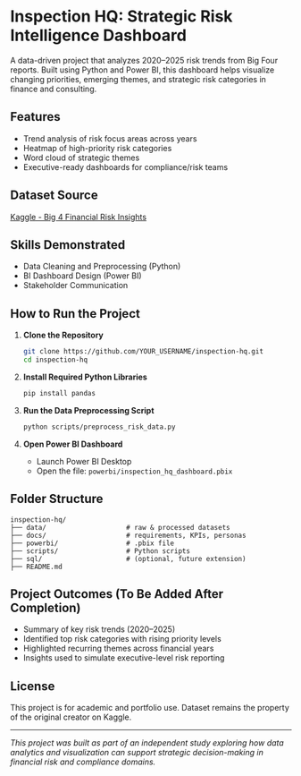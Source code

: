 # Inspection HQ: Strategic Risk Intelligence Dashboard

A data-driven project that analyzes 2020–2025 risk trends from Big Four reports. Built using Python and Power BI, this dashboard helps visualize changing priorities, emerging themes, and strategic risk categories in finance and consulting.

## Features

* Trend analysis of risk focus areas across years
* Heatmap of high-priority risk categories
* Word cloud of strategic themes
* Executive-ready dashboards for compliance/risk teams

## Dataset Source

[Kaggle - Big 4 Financial Risk Insights](https://www.kaggle.com/datasets/atharvasoundankar/big-4-financial-risk-insights-2020-2025)

## Skills Demonstrated

* Data Cleaning and Preprocessing (Python)
* BI Dashboard Design (Power BI)
* Stakeholder Communication

## How to Run the Project

1. **Clone the Repository**

   ```bash
   git clone https://github.com/YOUR_USERNAME/inspection-hq.git
   cd inspection-hq
   ```
2. **Install Required Python Libraries**

   ```bash
   pip install pandas
   ```
3. **Run the Data Preprocessing Script**

   ```bash
   python scripts/preprocess_risk_data.py
   ```
4. **Open Power BI Dashboard**

   * Launch Power BI Desktop
   * Open the file: `powerbi/inspection_hq_dashboard.pbix`

## Folder Structure

```
inspection-hq/
├── data/                    # raw & processed datasets
├── docs/                    # requirements, KPIs, personas
├── powerbi/                 # .pbix file
├── scripts/                 # Python scripts
├── sql/                     # (optional, future extension)
├── README.md
```

## Project Outcomes (To Be Added After Completion)

* Summary of key risk trends (2020–2025)
* Identified top risk categories with rising priority levels
* Highlighted recurring themes across financial years
* Insights used to simulate executive-level risk reporting

## License

This project is for academic and portfolio use. Dataset remains the property of the original creator on Kaggle.

---

*This project was built as part of an independent study exploring how data analytics and visualization can support strategic decision-making in financial risk and compliance domains.*
